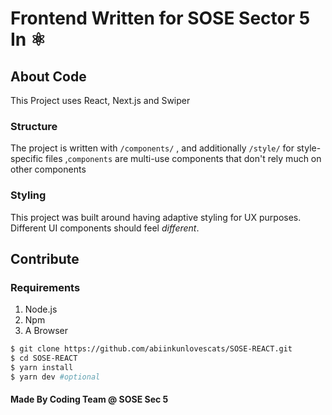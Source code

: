 # Frontend Written for SOSE Sector 5 In ⚛️
## About Code
This Project uses React, Next.js and Swiper
### Structure
The project is written with `/components/` , and additionally `/style/` for style-specific files ,`components` are multi-use components that don't rely much on other components
### Styling
This project was built around having adaptive styling for UX purposes. Different UI components should feel *different*.
## Contribute
### Requirements
1. Node.js
2. Npm
3. A Browser
```bash
$ git clone https://github.com/abiinkunlovescats/SOSE-REACT.git
$ cd SOSE-REACT
$ yarn install
$ yarn dev #optional
```
#### Made By Coding Team @ SOSE Sec 5 
